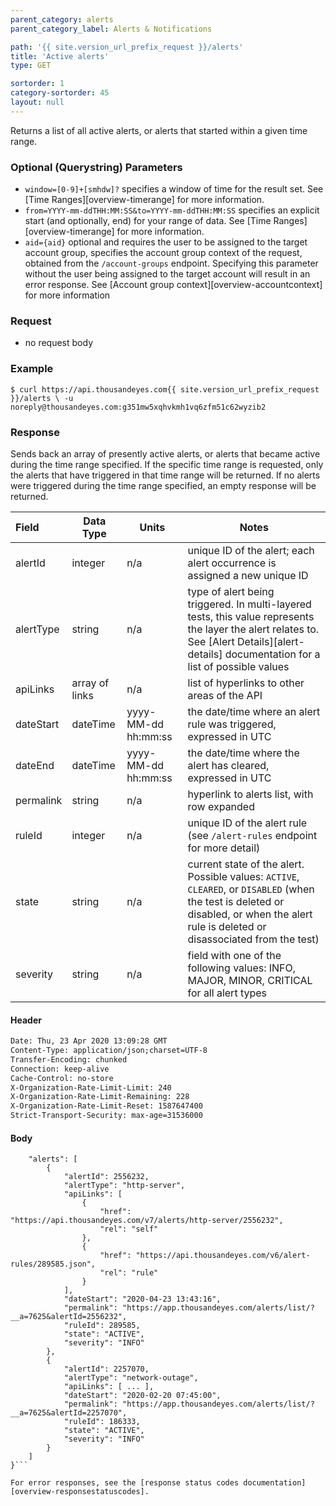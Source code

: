 ```yaml
---
parent_category: alerts
parent_category_label: Alerts & Notifications

path: '{{ site.version_url_prefix_request }}/alerts'
title: 'Active alerts'
type: GET

sortorder: 1
category-sortorder: 45
layout: null
---
```


Returns a list of all active alerts, or alerts that started within a given time range.

### Optional (Querystring) Parameters

* `window=[0-9]+[smhdw]?` specifies a window of time for the result set.  See [Time Ranges][overview-timerange] for more information.
* `from=YYYY-mm-ddTHH:MM:SS&to=YYYY-mm-ddTHH:MM:SS` specifies an explicit start (and optionally, end) for your range of data.  See [Time Ranges][overview-timerange] for more information.
* `aid={aid}` optional and requires the user to be assigned to the target account group, specifies the account group context of the request, obtained from the `/account-groups` endpoint.  Specifying this parameter without the user being assigned to the target account will result in an error response. See [Account group context][overview-accountcontext] for more information

### Request

* no request body

### Example

`$ curl https://api.thousandeyes.com{{ site.version_url_prefix_request }}/alerts \
  -u noreply@thousandeyes.com:g351mw5xqhvkmh1vq6zfm51c62wyzib2`

### Response

Sends back an array of presently active alerts, or alerts that became active during the time range specified.
If the specific time range is requested, only the alerts that have triggered in that time range will be returned.
If no alerts were triggered during the time range specified, an empty response will be returned.

Field | Data Type | Units | Notes
:------------|-------------|-------------|-------------|
alertId | integer | n/a | unique ID of the alert; each alert occurrence is assigned a new unique ID
alertType | string | n/a | type of alert being triggered. In multi-layered tests, this value represents the layer the alert relates to. See [Alert Details][alert-details] documentation for a list of possible values
apiLinks | array of links | n/a | list of hyperlinks to other areas of the API
dateStart | dateTime | yyyy-MM-dd hh:mm:ss | the date/time where an alert rule was triggered, expressed in UTC
dateEnd | dateTime | yyyy-MM-dd hh:mm:ss | the date/time where the alert has cleared, expressed in UTC
permalink | string | n/a | hyperlink to alerts list, with row expanded
ruleId | integer | n/a | unique ID of the alert rule (see `/alert-rules` endpoint for more detail)
state | string | n/a | current state of the alert. Possible values: `ACTIVE`, `CLEARED`, or `DISABLED` (when the test is deleted or disabled, or when the alert rule is deleted or disassociated from the test)
severity | string | n/a | field with one of the following values: INFO, MAJOR, MINOR, CRITICAL for all alert types

#### Header

```HTTP/1.1 200 OK
Date: Thu, 23 Apr 2020 13:09:28 GMT
Content-Type: application/json;charset=UTF-8
Transfer-Encoding: chunked
Connection: keep-alive
Cache-Control: no-store
X-Organization-Rate-Limit-Limit: 240
X-Organization-Rate-Limit-Remaining: 228
X-Organization-Rate-Limit-Reset: 1587647400
Strict-Transport-Security: max-age=31536000
```

#### Body

```{
    "alerts": [
        {
            "alertId": 2556232,
            "alertType": "http-server",
            "apiLinks": [
                {
                    "href": "https://api.thousandeyes.com/v7/alerts/http-server/2556232",
                    "rel": "self"
                },
                {
                    "href": "https://api.thousandeyes.com/v6/alert-rules/289585.json",
                    "rel": "rule"
                }
            ],
            "dateStart": "2020-04-23 13:43:16",
            "permalink": "https://app.thousandeyes.com/alerts/list/?__a=7625&alertId=2556232",
            "ruleId": 289585,
            "state": "ACTIVE",
            "severity": "INFO"
        },
        {
            "alertId": 2257070,
            "alertType": "network-outage",
            "apiLinks": [ ... ],
            "dateStart": "2020-02-20 07:45:00",
            "permalink": "https://app.thousandeyes.com/alerts/list/?__a=7625&alertId=2257070",
            "ruleId": 186333,
            "state": "ACTIVE",
            "severity": "INFO"
        }
    ]
}```

For error responses, see the [response status codes documentation][overview-responsestatuscodes].
